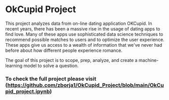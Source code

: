 # OkCupid Project

This project analyzes data from on-line dating application OKCupid. In recent years, there has been a massive rise in the usage of dating apps to find love. Many of these apps use sophisticated data science techniques to recommend possible matches to users and to optimize the user experience. These apps give us access to a wealth of information that we've never had before about how different people experience romance.

The goal of this project is to scope, prep, analyze, and create a machine-learning model to solve a question.

### To check the full project please visit (https://github.com/zborja1/OkCupid_Project/blob/main/OkCupid_project.ipynb)
